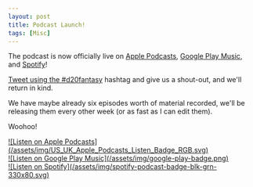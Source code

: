 ```yaml
---
layout: post
title: Podcast Launch!
tags: [Misc]
---
```


The podcast is now officially live on [Apple Podcasts](https://podcasts.apple.com/us/podcast/d20-fantasy/id1477024165), [Google Play Music](https://playmusic.app.goo.gl/?ibi=com.google.PlayMusic&isi=691797987&ius=googleplaymusic&apn=com.google.android.music&link=https://play.google.com/music/m/Iitvc23olec4es74oeuwardsz6u?t%3DD20_Fantasy%26pcampaignid%3DMKT-na-all-co-pr-mu-pod-16), and [Spotify](https://open.spotify.com/show/4yy4dMJFYIndXAqIx4CCAC)!

[Tweet using the #d20fantasy](https://twitter.com/intent/tweet?button_hashtag=d20fantasy) hashtag and give us a shout-out, and we'll return in kind.

We have maybe already six episodes worth of material recorded, we'll be releasing them every other week (or as fast as I can edit them).

Woohoo!

<div>
	<a href="https://podcasts.apple.com/us/podcast/d20-fantasy/id1477024165" target="_blank">![Listen on Apple Podcasts](/assets/img/US_UK_Apple_Podcasts_Listen_Badge_RGB.svg)</a>
</div>
<div>
	<a href="https://playmusic.app.goo.gl/?ibi=com.google.PlayMusic&isi=691797987&ius=googleplaymusic&apn=com.google.android.music&link=https://play.google.com/music/m/Iitvc23olec4es74oeuwardsz6u?t%3DD20_Fantasy%26pcampaignid%3DMKT-na-all-co-pr-mu-pod-16" target="_blank">![Listen on Google Play Music](/assets/img/google-play-badge.png)</a>
</div>
<div>
	<a href="https://open.spotify.com/show/4yy4dMJFYIndXAqIx4CCAC" target="_blank">![Listen on Spotify](/assets/img/spotify-podcast-badge-blk-grn-330x80.svg)</a>
</div>